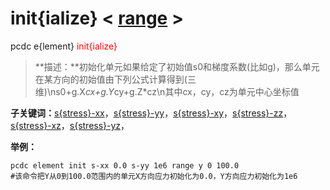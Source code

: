 # init{ialize}  < [range](range/) >
pcdc e{lement} <span style='color: red;'>init{ialize}</span>
> **描述：**初始化单元如果给定了初始值s0和梯度系数(比如g)，那么单元在某方向的初始值由下列公式计算得到(三维)\ns0+g.X*cx+g.Y*cy+g.Z*cz\n其中cx，cy，cz为单元中心坐标值

**子关键词：**[s{stress}-xx](e{lement}/init{ialize}/s{stress}-xx/)，[s{stress}-yy](e{lement}/init{ialize}/s{stress}-yy/)，[s{stress}-xy](e{lement}/init{ialize}/s{stress}-xy/)，[s{stress}-zz](e{lement}/init{ialize}/s{stress}-zz/)，[s{stress}-xz](e{lement}/init{ialize}/s{stress}-xz/)，[s{stress}-yz](e{lement}/init{ialize}/s{stress}-yz/)，


**举例：**
```
pcdc element init s-xx 0.0 s-yy 1e6 range y 0 100.0
#该命令把Y从0到100.0范围内的单元X方向应力初始化为0.0，Y方向应力初始化为1e6

```
